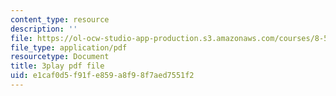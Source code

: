 ```yaml
---
content_type: resource
description: ''
file: https://ol-ocw-studio-app-production.s3.amazonaws.com/courses/8-591j-systems-biology-fall-2014/e1caf0d5f91fe859a8f98f7aed7551f2_cT855rpX8bc.pdf
file_type: application/pdf
resourcetype: Document
title: 3play pdf file
uid: e1caf0d5-f91f-e859-a8f9-8f7aed7551f2
---
```

